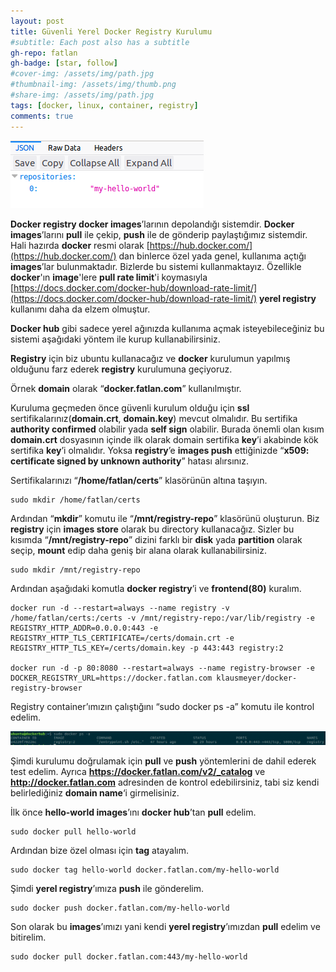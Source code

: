```yaml
---
layout: post
title: Güvenli Yerel Docker Registry Kurulumu
#subtitle: Each post also has a subtitle
gh-repo: fatlan
gh-badge: [star, follow]
#cover-img: /assets/img/path.jpg
#thumbnail-img: /assets/img/thumb.png
#share-img: /assets/img/path.jpg
tags: [docker, linux, container, registry]
comments: true
---
```

![Crepe](assets/img/l-doc-regis/dock-reg01.png)

**Docker registry docker images**’larının depolandığı sistemdir. **Docker images**’larını **pull** ile çekip, **push** ile de gönderip paylaştığımız sistemdir. Hali hazırda **docker** resmi olarak [https://hub.docker.com/](https://hub.docker.com/) dan binlerce özel yada genel, kullanıma açtığı **images**’lar bulunmaktadır. Bizlerde bu sistemi kullanmaktayız. Özellikle **docker**'ın **image**'lere **pull rate limit**'i koymasıyla [https://docs.docker.com/docker-hub/download-rate-limit/](https://docs.docker.com/docker-hub/download-rate-limit/) **yerel registry** kullanımı daha da elzem olmuştur.

**Docker hub** gibi sadece yerel ağınızda kullanıma açmak isteyebileceğiniz bu sistemi aşağıdaki yöntem ile kurup kullanabilirsiniz.

**Registry** için biz ubuntu kullanacağız ve **docker** kurulumun yapılmış olduğunu farz ederek **registry** kurulumuna geçiyoruz.

Örnek **domain** olarak “**docker.fatlan.com**” kullanılmıştır.

Kuruluma geçmeden önce güvenli kurulum olduğu için **ssl** sertifikalarınız(**domain.crt**, **domain.key**) mevcut olmalıdır. Bu sertifika **authority confirmed** olabilir yada **self sign** olabilir. Burada önemli olan kısım **domain.crt** dosyasının içinde ilk olarak domain sertifika **key**’i akabinde kök sertifika **key**’i olmalıdır. Yoksa **registry**’e **images push** ettiğinizde “**x509: certificate signed by unknown authority**” hatası alırsınız.

Sertifikalarınızı “**/home/fatlan/certs**” klasörünün altına taşıyın.

~~~
sudo mkdir /home/fatlan/certs
~~~

Ardından “**mkdir**” komutu ile “**/mnt/registry-repo**” klasörünü oluşturun. Biz **registry** için **images store** olarak bu directory kullanacağız. Sizler bu kısımda “**/mnt/registry-repo**” dizini farklı bir **disk** yada **partition** olarak seçip, **mount** edip daha geniş bir alana olarak kullanabilirsiniz.

~~~
sudo mkdir /mnt/registry-repo
~~~

Ardından aşağıdaki komutla **docker registry**’i ve **frontend(80)** kuralım.

~~~
docker run -d --restart=always --name registry -v /home/fatlan/certs:/certs -v /mnt/registry-repo:/var/lib/registry -e REGISTRY_HTTP_ADDR=0.0.0.0:443 -e REGISTRY_HTTP_TLS_CERTIFICATE=/certs/domain.crt -e REGISTRY_HTTP_TLS_KEY=/certs/domain.key -p 443:443 registry:2

docker run -d -p 80:8080 --restart=always --name registry-browser -e DOCKER_REGISTRY_URL=https://docker.fatlan.com klausmeyer/docker-registry-browser
~~~

Registry container’ımızın çalıştığını “sudo docker ps -a” komutu ile kontrol edelim.

![Crepe](assets/img/l-doc-regis/dock-reg02.png)

Şimdi kurulumu doğrulamak için **pull** ve **push** yöntemlerini de dahil ederek test edelim. Ayrıca **https://docker.fatlan.com/v2/_catalog** ve **http://docker.fatlan.com** adresinden de kontrol edebilirsiniz, tabi siz kendi belirlediğiniz **domain name**‘i girmelisiniz.

İlk önce **hello-world images**’ını **docker hub**’tan **pull** edelim.

~~~
sudo docker pull hello-world
~~~

Ardından bize özel olması için **tag** atayalım.

~~~
sudo docker tag hello-world docker.fatlan.com/my-hello-world
~~~

Şimdi **yerel registry**’ımıza **push** ile gönderelim.

~~~
sudo docker push docker.fatlan.com/my-hello-world
~~~

Son olarak bu **images**’ımızı yani kendi **yerel registry**’ımızdan **pull** edelim ve bitirelim.

~~~
sudo docker pull docker.fatlan.com:443/my-hello-world
~~~
